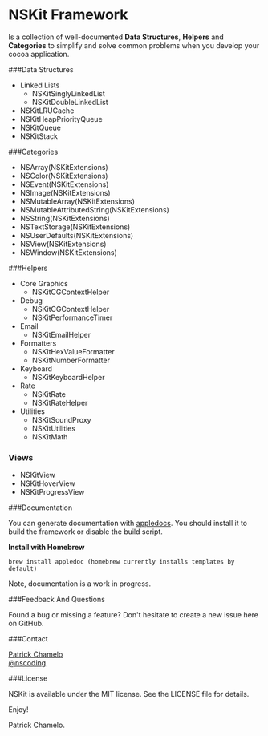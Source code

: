 NSKit Framework
=====

Is a collection of well-documented __Data Structures__, __Helpers__ and __Categories__ to simplify and solve common problems when you develop your cocoa application. 

###Data Structures
- Linked Lists
	- NSKitSinglyLinkedList
	- NSKitDoubleLinkedList
- NSKitLRUCache
- NSKitHeapPriorityQueue
- NSKitQueue
- NSKitStack

###Categories
- NSArray(NSKitExtensions)
- NSColor(NSKitExtensions)
- NSEvent(NSKitExtensions)
- NSImage(NSKitExtensions)
- NSMutableArray(NSKitExtensions)
- NSMutableAttributedString(NSKitExtensions)
- NSString(NSKitExtensions)
- NSTextStorage(NSKitExtensions)
- NSUserDefaults(NSKitExtensions)
- NSView(NSKitExtensions)
- NSWindow(NSKitExtensions)

###Helpers
- Core Graphics
	- NSKitCGContextHelper
- Debug
	- NSKitCGContextHelper
	- NSKitPerformanceTimer
- Email
	- NSKitEmailHelper
- Formatters
	- NSKitHexValueFormatter
	- NSKitNumberFormatter
- Keyboard
	- NSKitKeyboardHelper
- Rate
	- NSKitRate
	- NSKitRateHelper
- Utilities
	- NSKitSoundProxy
	- NSKitUtilities
	- NSKitMath

### Views
- NSKitView
- NSKitHoverView
- NSKitProgressView


###Documentation

You can generate documentation with [appledocs](https://github.com/tomaz/appledoc). You should install it to build the framework or disable the build script.

**Install with Homebrew** 

    brew install appledoc (homebrew currently installs templates by default)

Note, documentation is a work in progress.

###Feedback And Questions

Found a bug or missing a feature? Don't hesitate to create a new issue here on GitHub.

###Contact

[Patrick Chamelo](https://github.com/nscoding)<br />
[@nscoding](https://twitter.com/nscoding)

###License

NSKit is available under the MIT license. See the LICENSE file for details.

Enjoy!

Patrick Chamelo.
